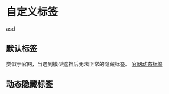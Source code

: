 
# 自定义标签
asd
<ClientOnly>
  <customLabel />
</ClientOnly>

## 默认标签
类似于官网，当遇到模型遮挡后无法正常的隐藏标签。
[官网动态标签](https://threejs.org/examples/?q=css2d#css2d_label)

<ClientOnly>
  <customLabel isLabel />
</ClientOnly>

## 动态隐藏标签

<ClientOnly>
  <customLabel isLabel isDynamicHide />
</ClientOnly>

<script setup>
import customLabel from '../components/customLabel.vue'
</script>

